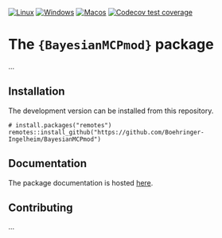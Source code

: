 <!-- badges: start -->
[![Linux](https://github.com/Boehringer-Ingelheim/BayesianMCPMod/actions/workflows/linux.yml/badge.svg?branch=main)](https://github.com/Boehringer-Ingelheim/BayesianMCPMod/actions/workflows/linux.yml)
[![Windows](https://github.com/Boehringer-Ingelheim/BayesianMCPMod/actions/workflows/windows.yml/badge.svg?branch=main)](https://github.com/Boehringer-Ingelheim/BayesianMCPMod/actions/workflows/windows.yml)
[![Macos](https://github.com/Boehringer-Ingelheim/BayesianMCPMod/actions/workflows/macos.yml/badge.svg?branch=main)](https://github.com/Boehringer-Ingelheim/BayesianMCPMod/actions/workflows/macos.yml)
[![Codecov test coverage](https://codecov.io/gh/Boehringer-Ingelheim/BayesianMCPMod/branch/main/graph/badge.svg)](https://app.codecov.io/gh/Boehringer-Ingelheim/BayesianMCPMod?branch=main)
<!-- badges: end -->

# The `{BayesianMCPmod}` package

...


## Installation

The development version can be installed from this repository.

```{r}
# install.packages("remotes")
remotes::install_github("https://github.com/Boehringer-Ingelheim/BayesianMCPmod")
```


## Documentation

The package documentation is hosted [here](https://boehringer-ingelheim.github.io/BayesianMCPMod/).


## Contributing

...
